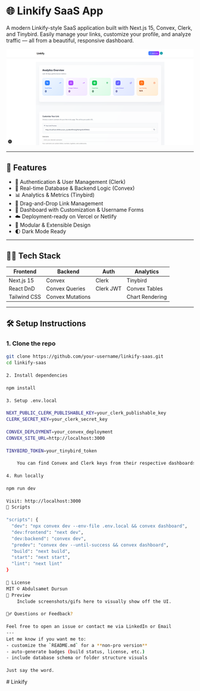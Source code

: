 # 🌐 Linkify SaaS App

A modern Linkify-style SaaS application built with Next.js 15, Convex, Clerk, and Tinybird. Easily
manage your links, customize your profile, and analyze traffic — all from a beautiful, responsive
dashboard.

![Screenshot](public/preview.png)

---

## 🚀 Features

- 🔐 Authentication & User Management (Clerk)
- 🧠 Real-time Database & Backend Logic (Convex)
- 📊 Analytics & Metrics (Tinybird)
- 🎨 Drag-and-Drop Link Management
- 🧾 Dashboard with Customization & Username Forms
- ☁️ Deployment-ready on Vercel or Netlify
- 🧩 Modular & Extensible Design
- 🌓 Dark Mode Ready

---

## 🧑‍💻 Tech Stack

| Frontend     | Backend          | Auth      | Analytics       |
| ------------ | ---------------- | --------- | --------------- |
| Next.js 15   | Convex           | Clerk     | Tinybird        |
| React DnD    | Convex Queries   | Clerk JWT | Convex Tables   |
| Tailwind CSS | Convex Mutations |           | Chart Rendering |

---

## 🛠️ Setup Instructions

### 1. Clone the repo

```bash
git clone https://github.com/your-username/linkify-saas.git
cd linkify-saas

2. Install dependencies

npm install

3. Setup .env.local

NEXT_PUBLIC_CLERK_PUBLISHABLE_KEY=your_clerk_publishable_key
CLERK_SECRET_KEY=your_clerk_secret_key

CONVEX_DEPLOYMENT=your_convex_deployment
CONVEX_SITE_URL=http://localhost:3000

TINYBIRD_TOKEN=your_tinybird_token

    You can find Convex and Clerk keys from their respective dashboards.

4. Run locally

npm run dev

Visit: http://localhost:3000
🧪 Scripts

"scripts": {
  "dev": "npx convex dev --env-file .env.local && convex dashboard",
  "dev:frontend": "next dev",
  "dev:backend": "convex dev",
  "predev": "convex dev --until-success && convex dashboard",
  "build": "next build",
  "start": "next start",
  "lint": "next lint"
}

📝 License
MIT © Abdulsamet Dursun
📸 Preview
    Include screenshots/gifs here to visually show off the UI.

🙋‍♂️ Questions or Feedback?

Feel free to open an issue or contact me via LinkedIn or Email
---
Let me know if you want me to:
- customize the `README.md` for a **non-pro version**
- auto-generate badges (build status, license, etc.)
- include database schema or folder structure visuals

Just say the word.
```
#   L i n k i f y 
 
 